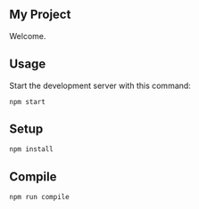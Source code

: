 My Project
---
 
Welcome.

Usage
---
 
Start the development server with this command:
 
```
npm start
```

Setup
---
 
```
npm install
```

Compile
---
 
```
npm run compile
```
